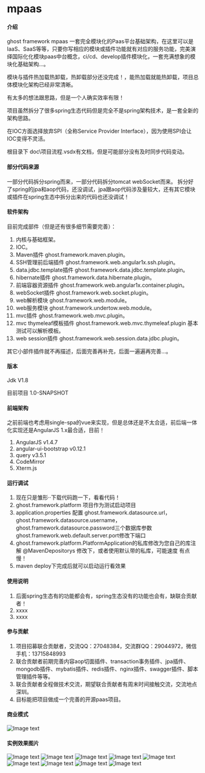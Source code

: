 # mpaas

#### 介绍
ghost framework mpaas 一套完全模块化的Paas平台基础架构，在这里可以是IaaS、SaaS等等，只要你写相应的模块或插件功能就有对应的服务功能，完美演绎国际化化模块paas中台概念，ci/cd、develop插件模块化，一套充满想象的模块化基础架构...。

模块与插件热加载热卸载，热卸载部分还没完成！，能热加载就能热卸载，项目总体模块化架构已经非常清晰。

有太多的想法跟思路，但是一个人确实效率有限！

项目虽然拆分了很多spring生态代码但是完全不是spring架构技术，是一套全新的架构思路。

在IOC方面选择放弃SPI（全称Service Provider Interface），因为使用SPI会让IOC变得不灵活。

根目录下 doc\项目流程.vsdx有文档，但是可能部分没有及时同步代码变动。

#### 部分代码来源

一部分代码拆分spring而来，一部分代码拆分tomcat webSocket而来。
拆分好了spring的jpa和aop代码，还没调试，jpa跟aop代码涉及量较大，还有其它模块或插件在spring生态中拆分出来的代码也还没调试！

#### 软件架构

目前完成部件（但是还有很多细节需要完善）：
1.  内核与基础框架。
2.  IOC。
3.  Maven插件 ghost.framework.maven.plugin。
4.  SSH管理前后端插件 ghost.framework.web.angular1x.ssh.plugin。
5.  data.jdbc.template插件 ghost.framework.data.jdbc.template.plugin。
6.  hibernate插件 ghost.framework.data.hibernate.plugin。
7.  前端容器资源插件 ghost.framework.web.angular1x.container.plugin。
8.  webSocket插件 ghost.framework.web.socket.plugin。
9.  web解析模块 ghost.framework.web.module。
10. web服务模块 ghost.framework.undertow.web.module。
11. mvc插件 ghost.framework.web.mvc.plugin。
12. mvc thymeleaf模板插件 ghost.framework.web.mvc.thymeleaf.plugin 基本测试可以解析模板。
13. web session插件 ghost.framework.web.session.data.jdbc.plugin。

其它小部件插件就不再描述，后面完善再补充，后面一遍遍再完善...。

#### 版本

Jdk V1.8

目前项目 1.0-SNAPSHOT

#### 前端架构

之前前端也考虑用single-spa的vue来实现，但是总体还是不太合适，前后端一体化实现还是AngularJS 1.x最合适，目前！

1. AngularJS v1.4.7
2. angular-ui-bootstrap v0.12.1
3. query v3.5.1
4. CodeMirror 
5. Xterm.js

#### 运行调试

1.  现在只是雏形··下载代码跑一下，看看代码！
2.  ghost.framework.platform 项目作为测试启动项目
3.  application.properties 配置 ghost.framework.datasource.url，ghost.framework.datasource.username， 
    ghost.framework.datasource.password三个数据库参数
    ghost.framework.web.default.server.port修改下端口
4.  ghost.framework.platform.PlatformApplication的私库修改为您自己的库注解 @MavenDepositorys 修改下，或者使用默认带的私库，可能速度 
    有点慢！
5.  maven deploy下完成后就可以启动运行看效果
#### 使用说明

1.  后面spring生态有的功能都会有，spring生态没有的功能也会有，缺联合贡献者！
2.  xxxx
3.  xxxx

#### 参与贡献

1.  项目招募联合贡献者，交流QQ：27048384，交流群QQ：29044972，微信手机：13715848993
2.  联合贡献者前期完善内容aop切面插件、transaction事务插件、jpa插件、mongodb插件、mybatis插件、redis插件、nginx插件、swagger插件、脚本管理插件等等。
3.  联合贡献者全程做技术交流，期望联合贡献者有周末时间接触交流，交流地点深圳。
4.  目标能把项目做成一个完善的开源paas项目。

####  商业模式

![Image text](https://gitee.com/guosc/mpaas/raw/master/img/C%E3%80%81B%E3%80%81D%E7%AB%AF%E7%9A%84%E5%95%86%E4%B8%9A%E6%A8%A1%E5%BC%8F.jpg)

#### 实例效果图片

![Image text](https://gitee.com/guosc/mpaas/raw/master/img/ssh%E6%8F%92%E4%BB%B6%E6%95%88%E6%9E%9C.jpg)
![Image text](https://gitee.com/guosc/mpaas/raw/master/img/%E5%B7%A6%E8%BE%B9%E5%AF%BC%E8%88%AA%E8%8F%9C%E5%8D%95%E5%AE%B9%E5%99%A8.jpg)
![Image text](https://gitee.com/guosc/mpaas/raw/master/img/%E7%AE%A1%E7%90%86%E5%91%98%E6%8F%92%E4%BB%B6%E6%95%88%E6%9E%9C.jpg)
![Image text](https://gitee.com/guosc/mpaas/raw/master/img/%E8%84%9A%E6%9C%AC%E6%8F%92%E4%BB%B6%E6%95%88%E6%9E%9C.jpg)
![Image text](https://gitee.com/guosc/mpaas/raw/master/img/%E8%AE%BE%E7%BD%AE%E6%8F%92%E4%BB%B6%E6%95%88%E6%9E%9C.jpg)
![Image text](https://gitee.com/guosc/mpaas/raw/master/img/%E9%A1%B6%E9%83%A8%E5%AF%BC%E8%88%AA%E8%8F%9C%E5%8D%95%E4%B8%AD%E9%97%B4%E6%8F%92%E4%BB%B6%E6%95%88%E6%9E%9C.jpg)
![Image text](https://gitee.com/guosc/mpaas/raw/master/img/%E9%A1%B6%E9%83%A8%E5%AF%BC%E8%88%AA%E8%8F%9C%E5%8D%95%E5%8F%B3%E8%BE%B9%E6%8F%92%E4%BB%B6%E6%95%88%E6%9E%9C.jpg)
![Image text](https://gitee.com/guosc/mpaas/raw/master/img/%E9%A1%B6%E9%83%A8%E5%AF%BC%E8%88%AA%E8%8F%9C%E5%8D%95%E5%B7%A6%E8%BE%B9%E6%95%88%E6%9E%9C.jpg)
![Image text](https://gitee.com/guosc/mpaas/raw/master/img/%E9%A1%B6%E9%83%A8%E5%AF%BC%E8%88%AA%E8%8F%9C%E5%8D%95%E6%8F%92%E4%BB%B6%E5%AE%B9%E5%99%A8.jpg)